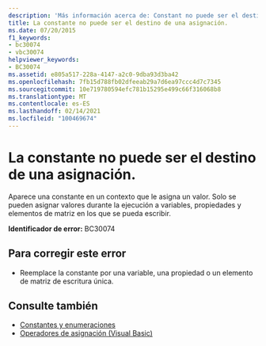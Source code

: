 ```yaml
---
description: 'Más información acerca de: Constant no puede ser el destino de una asignación'
title: La constante no puede ser el destino de una asignación.
ms.date: 07/20/2015
f1_keywords:
- bc30074
- vbc30074
helpviewer_keywords:
- BC30074
ms.assetid: e805a517-228a-4147-a2c0-9dba93d3ba42
ms.openlocfilehash: 7fb15d788fb02dfeeab29a7d6ea97ccc4d7c7345
ms.sourcegitcommit: 10e719780594efc781b15295e499c66f316068b8
ms.translationtype: MT
ms.contentlocale: es-ES
ms.lasthandoff: 02/14/2021
ms.locfileid: "100469674"
---
```

# <a name="constant-cannot-be-the-target-of-an-assignment"></a>La constante no puede ser el destino de una asignación.

Aparece una constante en un contexto que le asigna un valor. Solo se pueden asignar valores durante la ejecución a variables, propiedades y elementos de matriz en los que se pueda escribir.  
  
 **Identificador de error:** BC30074  
  
## <a name="to-correct-this-error"></a>Para corregir este error  
  
- Reemplace la constante por una variable, una propiedad o un elemento de matriz de escritura única.  
  
## <a name="see-also"></a>Consulte también

- [Constantes y enumeraciones](../programming-guide/language-features/constants-enums/index.md)
- [Operadores de asignación (Visual Basic)](../language-reference/operators/assignment-operators.md)

